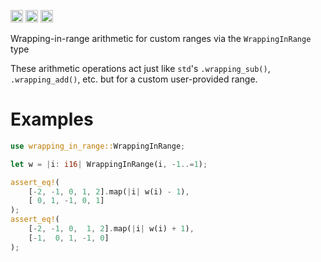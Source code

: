 [<img alt="github" src="https://img.shields.io/badge/github-nik-rev/wrapping-in-range-8da0cb?style=for-the-badge&labelColor=555555&logo=github" height="20">](https://github.com/nik-rev/wrapping-in-range)
[<img alt="crates.io" src="https://img.shields.io/crates/v/wrapping-in-range.svg?style=for-the-badge&color=fc8d62&logo=rust" height="20">](https://crates.io/crates/wrapping-in-range)
[<img alt="docs.rs" src="https://img.shields.io/badge/docs.rs-wrapping-in-range-66c2a5?style=for-the-badge&labelColor=555555&logo=docs.rs" height="20">](https://docs.rs/wrapping-in-range)

Wrapping-in-range arithmetic for custom ranges via the `WrappingInRange` type

These arithmetic operations act just like `std`'s `.wrapping_sub()`, `.wrapping_add()`, etc. but for a custom user-provided range.

# Examples

```rust
use wrapping_in_range::WrappingInRange;

let w = |i: i16| WrappingInRange(i, -1..=1);

assert_eq!(
    [-2, -1, 0, 1, 2].map(|i| w(i) - 1),
    [ 0, 1, -1, 0, 1]
);
assert_eq!(
    [-2, -1, 0,  1, 2].map(|i| w(i) + 1),
    [-1,  0, 1, -1, 0]
);
```
